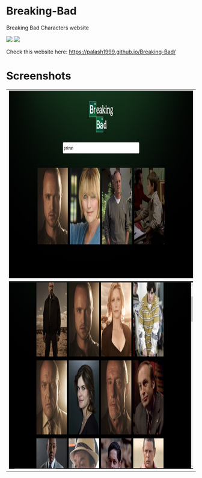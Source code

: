 # Breaking-Bad
Breaking Bad Characters website

<img src="https://forthebadge.com/images/badges/uses-html.svg"/>
<img src="https://forthebadge.com/images/badges/made-with-javascript.svg"/>

Check this website here: https://palash1999.github.io/Breaking-Bad/



# Screenshots


<table>

  <tr>
    <td valign="top"><img src="1.jpg"  width="750" height="500"></td>
  
 </tr>
 
  <tr>
    <td valign="top"><img src="2.jpg"  width="750" height="500"></td>
 

  
 </table>
